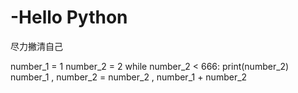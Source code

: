 # -Hello  Python
尽力撇清自己


number_1 = 1
number_2 = 2
while number_2 < 666:
  print(number_2)
number_1 , number_2 = number_2 , number_1 + number_2
